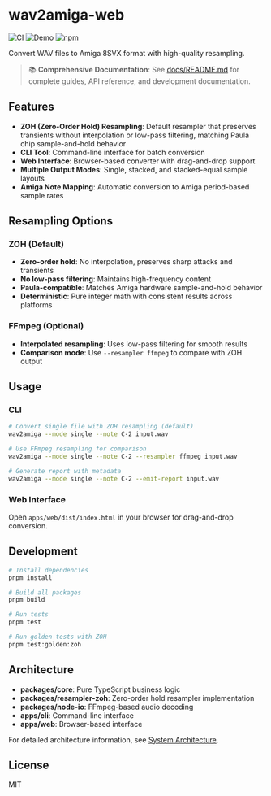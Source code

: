 # wav2amiga-web

[![CI](https://github.com/gmnstr/wav2amiga-web/actions/workflows/ci.yml/badge.svg?branch=main)](https://github.com/gmnstr/wav2amiga-web/actions/workflows/ci.yml)
[![Demo](https://img.shields.io/badge/demo-website-blue)](https://gmnstr.github.io/wav2amiga-web/)
[![npm](https://img.shields.io/npm/v/wav2amiga)](https://www.npmjs.com/package/wav2amiga)

Convert WAV files to Amiga 8SVX format with high-quality resampling.

> 📚 **Comprehensive Documentation**: See [docs/README.md](docs/README.md) for complete guides, API reference, and development documentation.

## Features

- **ZOH (Zero-Order Hold) Resampling**: Default resampler that preserves transients without interpolation or low-pass filtering, matching Paula chip sample-and-hold behavior
- **CLI Tool**: Command-line interface for batch conversion
- **Web Interface**: Browser-based converter with drag-and-drop support
- **Multiple Output Modes**: Single, stacked, and stacked-equal sample layouts
- **Amiga Note Mapping**: Automatic conversion to Amiga period-based sample rates

## Resampling Options

### ZOH (Default)
- **Zero-order hold**: No interpolation, preserves sharp attacks and transients
- **No low-pass filtering**: Maintains high-frequency content
- **Paula-compatible**: Matches Amiga hardware sample-and-hold behavior
- **Deterministic**: Pure integer math with consistent results across platforms

### FFmpeg (Optional)
- **Interpolated resampling**: Uses low-pass filtering for smooth results
- **Comparison mode**: Use `--resampler ffmpeg` to compare with ZOH output

## Usage

### CLI
```bash
# Convert single file with ZOH resampling (default)
wav2amiga --mode single --note C-2 input.wav

# Use FFmpeg resampling for comparison
wav2amiga --mode single --note C-2 --resampler ffmpeg input.wav

# Generate report with metadata
wav2amiga --mode single --note C-2 --emit-report input.wav
```

### Web Interface
Open `apps/web/dist/index.html` in your browser for drag-and-drop conversion.

## Development

```bash
# Install dependencies
pnpm install

# Build all packages
pnpm build

# Run tests
pnpm test

# Run golden tests with ZOH
pnpm test:golden:zoh
```

## Architecture

- **packages/core**: Pure TypeScript business logic
- **packages/resampler-zoh**: Zero-order hold resampler implementation
- **packages/node-io**: FFmpeg-based audio decoding
- **apps/cli**: Command-line interface
- **apps/web**: Browser-based interface

For detailed architecture information, see [System Architecture](docs/architecture.md).

## License

MIT
